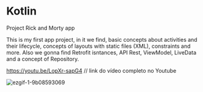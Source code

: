 # Kotlin
Project Rick and Morty app

This is my first app project, in it we find, basic concepts about activities and their lifecycle, concepts of layouts with static files (XML), constraints and more. Also we gonna find Retrofit isntances, API Rest, ViewModel, LiveData and a concept of Repository.


https://youtu.be/LopXr-sapG4   // link do vídeo completo no Youtube

![ezgif-1-9b08593069](https://user-images.githubusercontent.com/85490456/192051092-14b65d61-08d0-40be-90c7-e2ac0c532c0a.gif)
